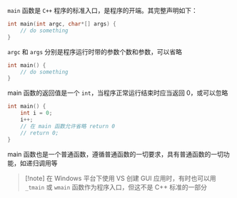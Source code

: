 `main` 函数是 `C++` 程序的标准入口，是程序的开端。其完整声明如下：

```cpp
int main(int argc, char*[] args) {
    // do something
}
```

`argc` 和 `args` 分别是程序运行时带的参数个数和参数，可以省略

```cpp
int main() {
    // do something
}
```

main  函数的返回值是一个 `int`，当程序正常运行结束时应当返回 0，或可以忽略

```cpp
int main() {
    int i = 0;
    i++;
    // 在 main 函数允许省略 return 0
    // return 0;
}
```

main 函数也是一个普通函数，遵循普通函数的一切要求，具有普通函数的一切功能，如递归调用等

> [!note] 在 Windows 平台下使用 VS 创建 GUI 应用时，有时也可以用 `_tmain` 或 `wmain` 函数作为程序入口，但这不是 C++ 标准的一部分
